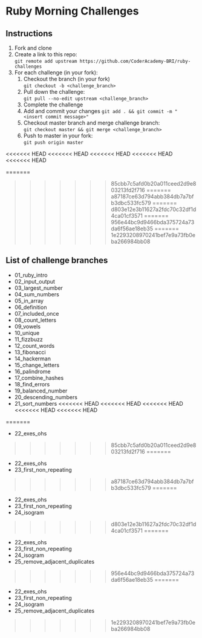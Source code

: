# Ruby Morning Challenges

## Instructions
1. Fork and clone
2. Create a link to this repo: <br/>
   `git remote add upstream https://github.com/CoderAcademy-BRI/ruby-challenges`
3. For each challenge (in your fork):
    1. Checkout the branch (in your fork)<br/>
     `git checkout -b <challenge_branch>`
    3. Pull down the challenge: <br/>
     `git pull --no-edit upstream <challenge_branch>`
    4. Complete the challenge
    5. Add and commit your changes
    `git add . && git commit -m "<insert commit message>"`
    6. Checkout master branch and merge challenge branch:<br/>
    `git checkout master && git merge <challenge_branch>`
    7. Push to master in your fork:<br/>
     `git push origin master`

<<<<<<< HEAD
<<<<<<< HEAD
<<<<<<< HEAD
<<<<<<< HEAD
<<<<<<< HEAD


=======
>>>>>>> 85cbb7c5afd0b20a011ceed2d9e803213fd2f716
=======
>>>>>>> a87187ce63d794abb384db7a7bfb3dbc533fc579
=======
>>>>>>> d803e12e3b11627a2fdc70c32df1d4ca01cf3571
=======
>>>>>>> 956e44bc9d9466bda375724a73da6f56ae18eb35
=======
>>>>>>> 1e2293208970241bef7e9a73fb0eba266984bb08
## List of challenge branches
* 01_ruby_intro
* 02_input_output
* 03_largest_number
* 04_sum_numbers
* 05_in_array
* 06_definition
* 07_included_once
* 08_count_letters
* 09_vowels
* 10_unique
* 11_fizzbuzz
* 12_count_words
* 13_fibonacci
* 14_hackerman
* 15_change_letters
* 16_palindrome
* 17_combine_hashes
* 18_find_errors
* 19_balanced_number
* 20_descending_numbers
* 21_sort_numbers
<<<<<<< HEAD
<<<<<<< HEAD
<<<<<<< HEAD
<<<<<<< HEAD
<<<<<<< HEAD

=======
* 22_exes_ohs
>>>>>>> 85cbb7c5afd0b20a011ceed2d9e803213fd2f716
=======
* 22_exes_ohs
* 23_first_non_repeating
>>>>>>> a87187ce63d794abb384db7a7bfb3dbc533fc579
=======
* 22_exes_ohs
* 23_first_non_repeating
* 24_isogram
>>>>>>> d803e12e3b11627a2fdc70c32df1d4ca01cf3571
=======
* 22_exes_ohs
* 23_first_non_repeating
* 24_isogram
* 25_remove_adjacent_duplicates
>>>>>>> 956e44bc9d9466bda375724a73da6f56ae18eb35
=======
* 22_exes_ohs
* 23_first_non_repeating
* 24_isogram
* 25_remove_adjacent_duplicates
>>>>>>> 1e2293208970241bef7e9a73fb0eba266984bb08
